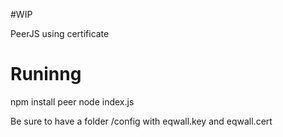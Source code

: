 #WIP

PeerJS using certificate

# Runinng 
npm install peer
node index.js

Be sure to have a folder /config with eqwall.key and eqwall.cert


